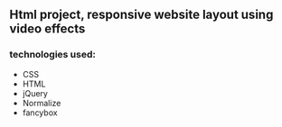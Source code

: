 ## Html project, responsive website layout using video effects
### technologies used:
- CSS
- HTML
- jQuery
- Normalize
- fancybox